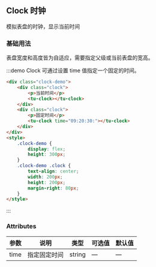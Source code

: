 ## Clock 时钟

模拟表盘的时钟，显示当前时间

### 基础用法

表盘宽度和高度皆为自适应，需要指定父级或当前表盘的宽高。

:::demo Clock 可通过设置 time 值指定一个固定的时间。

```html
<div class="clock-demo">
	<div class="clock">
		<p>当前时间</p>
		<tu-clock></tu-clock>
	</div>
	<div class="clock">
		<p>固定时间</p>
		<tu-clock time="09:20:30:"></tu-clock>
	</div>
</div>
<style>
	.clock-demo {
		display: flex;
		height: 300px;
	}
	.clock-demo .clock {
		text-align: center;
		width: 200px;
		height: 200px;
		margin-right: 80px;
	}
</style>
```

:::

### Attributes

| 参数 | 说明         | 类型   | 可选值 | 默认值 |
| ---- | ------------ | ------ | ------ | ------ |
| time | 指定固定时间 | string | —      | —      |
